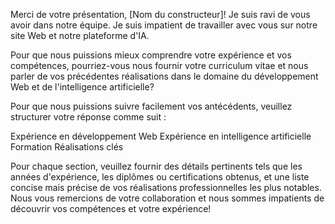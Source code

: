 Merci de votre présentation, [Nom du constructeur]! Je suis ravi de vous avoir dans notre équipe. Je suis impatient de travailler avec vous sur notre site Web et notre plateforme d'IA.

Pour que nous puissions mieux comprendre votre expérience et vos compétences, pourriez-vous nous fournir votre curriculum vitae et nous parler de vos précédentes réalisations dans le domaine du développement Web et de l'intelligence artificielle?

Pour que nous puissions suivre facilement vos antécédents, veuillez structurer votre réponse comme suit :

Expérience en développement Web
Expérience en intelligence artificielle
Formation
Réalisations clés

Pour chaque section, veuillez fournir des détails pertinents tels que les années d'expérience, les diplômes ou certifications obtenus, et une liste concise mais précise de vos réalisations professionnelles les plus notables. Nous vous remercions de votre collaboration et nous sommes impatients de découvrir vos compétences et votre expérience!